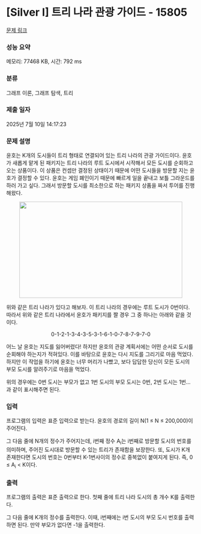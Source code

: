 # [Silver I] 트리 나라 관광 가이드 - 15805 

[문제 링크](https://www.acmicpc.net/problem/15805) 

### 성능 요약

메모리: 77468 KB, 시간: 792 ms

### 분류

그래프 이론, 그래프 탐색, 트리

### 제출 일자

2025년 7월 10일 14:17:23

### 문제 설명

<p>윤호는 K개의 도시들이 트리 형태로 연결되어 있는 트리 나라의 관광 가이드이다. 윤호가 새롭게 맡게 된 패키지는 트리 나라의 루트 도시에서 시작해서 모든 도시를 순회하고 오는 상품이다. 이 상품은 컨셉만 결정된 상태이기 때문에 어떤 도시들을 방문할 지는 윤호가 결정할 수 있다. 윤호는 게임 폐인이기 때문에 빠르게 일을 끝내고 보틀 그라운드를 하러 가고 싶다. 그래서 방문할 도시를 최소한으로 하는 패키지 상품을 짜서 투어를 진행해왔다.</p>

<p style="text-align: center;"><img alt="" src="https://onlinejudgeimages.s3-ap-northeast-1.amazonaws.com/problem/15805/1.png" style="width: 434px; height: 256px;"></p>

<p>위와 같은 트리 나라가 있다고 해보자. 이 트리 나라의 경우에는 루트 도시가 0번이다. 따라서 위와 같은 트리 나라에서 윤호가 패키지를 짤 경우 그 중 하나는 아래와 같을 것이다.</p>

<p style="text-align: center;">0-1-2-1-3-4-3-5-3-1-6-1-0-7-8-7-9-7-0</p>

<p>어느 날 윤호는 지도를 잃어버렸다! 하지만 윤호의 관광 계획서에는 어떤 순서로 도시를 순회해야 하는지가 적혀있다. 이를 바탕으로 윤호는 다시 지도를 그리기로 마음 먹었다. 하지만 이 작업을 하기에 윤호는 너무 머리가 나빴고, 보다 답답한 당신이 모든 도시의 부모 도시를 알려주기로 마음을 먹었다.</p>

<p>위의 경우에는 0번 도시는 부모가 없고 1번 도시의 부모 도시는 0번, 2번 도시는 1번... 과 같이 표시해주면 된다. </p>

### 입력 

 <p>프로그램의 입력은 표준 입력으로 받는다. 윤호의 경로의 길이 N(1 ≤ N ≤ 200,000)이 주어진다.</p>

<p>그 다음 줄에 N개의 정수가 주어지는데, i번째 정수 A<sub>i</sub>는 i번째로 방문할 도시의 번호를 의미하며, 주어진 도시대로 방문할 수 있는 트리가 존재함을 보장한다. 또, 도시가 K개 존재한다면 도시의 번호는 0번부터 K-1번사이의 정수로 중복없이 붙여지게 된다. 즉, 0 ≤ A<sub>i</sub> < K이다.</p>

### 출력 

 <p>프로그램의 출력은 표준 출력으로 한다. 첫째 줄에 트리 나라 도시의 총 개수 K를 출력한다. </p>

<p>그 다음 줄에 K개의 정수를 출력한다. 이때, i번째에는 i번 도시의 부모 도시 번호를 출력하면 된다. 만약 부모가 없다면 -1을 출력한다.</p>

